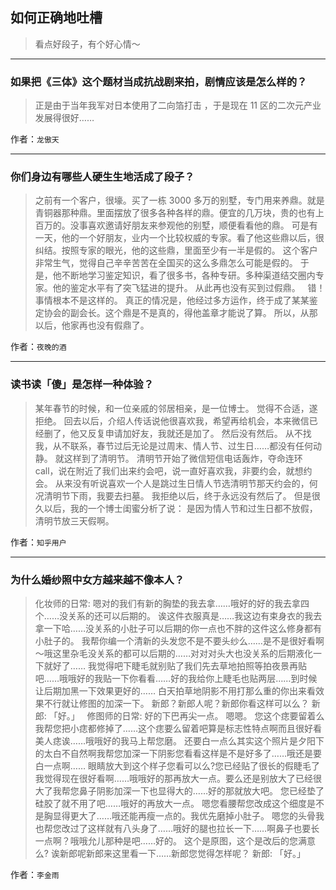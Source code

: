 ## 如何正确地吐槽

> 看点好段子，有个好心情～


 
---

### 如果把《三体》这个题材当成抗战剧来拍，剧情应该是怎么样的？

> 正是由于当年我军对日本使用了二向箔打击 ，于是现在 11 区的二次元产业发展得很好……


作者：`龙傲天`

---

### 你们身边有哪些人硬生生地活成了段子？

> 之前有一个客户，很壕。买了一栋 3000 多万的别墅，专门用来养鼎。就是青铜器那种鼎。里面摆放了很多各种各样的鼎。便宜的几万块，贵的也有上百万的。没事喜欢邀请好朋友来参观他的别墅，顺便看看他的鼎。
> 可是有一天，他的一个好朋友，业内一个比较权威的专家。看了他这些鼎以后，很纠结。按照专家的眼光，他的这些鼎，里面至少有一半是假的。
> 这个客户非常生气，觉得自己辛辛苦苦在全国买的这么多鼎怎么可能是假的。
> 于是，他不断地学习鉴定知识，看了很多书，各种专研。多种渠道结交圈内专家。他的鉴定水平有了突飞猛进的提升。
> 从此再也没有买到过假鼎。
>  
> 错！
> 事情根本不是这样的。
> 真正的情况是，他经过多方运作，终于成了某某鉴定协会的副会长。这个鼎是不是真的，得他盖章才能说了算。
> 所以，从那以后，他家再也没有假鼎了。


作者：`夜晚的酒`

---

### 读书读「傻」是怎样一种体验？

> 某年春节的时候，和一位亲戚的邻居相亲，是一位博士。
> 觉得不合适，遂拒绝。
> 回去以后，介绍人传话说他很喜欢我，希望再给机会，本来微信已经删了，他又反复申请加好友，我就还是加了。
> 然后没有然后。
> 从不找我，从不联系，春节过后无论是过周末、情人节、过生日……都没有任何动静。
> 就这样到了清明节。
> 清明节开始了微信短信电话轰炸，夺命连环 call，说在附近了我们出来约会吧，说一直好喜欢我，非要约会，就想约会。
> 从来没有听说喜欢一个人是跳过生日情人节选清明节那天约会的，何况清明节下雨，我要去扫墓。
> 我拒绝以后，终于永远没有然后了。
> 但是很久以后，我的一个博士闺蜜分析了说：
> 是因为情人节和过生日都不放假，
> 清明节放三天假啊。


作者：`知乎用户`

---

### 为什么婚纱照中女方越来越不像本人？

> 化妆师的日常:
> 嗯对的我们有新的胸垫的我去拿……哦好的好的我去拿四个……没关系的还可以后期的。
> 诶这件衣服真是……我这边有束身衣的我去拿一下哈……没关系的小肚子可以后期的你一点也不胖的这件这么修身都有小肚子的。
> 我帮你编一个清新的头发您不是不要头纱么……是不是很好看啊～哦这里杂毛没关系的都可以后期的……对对对头大也没关系的后期液化一下就好了……
> 我觉得吧下睫毛就别贴了我们先去草地拍照等拍夜景再贴吧……哦哦好的我贴一下你看看……好的我给你上睫毛也贴两层……到时候让后期加黑一下效果更好的……
> 白天拍草地阴影不用打那么重的你出来看效果不行就让修图的加深一下。
> 新郎？新郎人呢？新郎你看这样可以么？
> 新郎: 「好。」
>  
> 修图师的日常:
> 好的下巴再尖一点。
> 嗯嗯。
> 您这个痣要留着么我帮您把小痣都修掉了……这个痣要么留着吧算是标志性特点啊而且很好看美人痣诶……哦哦好的我马上帮您磨。
> 还要白一点么其实这个照片是夕阳下的太白不自然啊我帮您加深一下阴影您看看这样是不是好多了……哦还是要白一点啊……
> 眼睛放大到这个样子您看可以么?您已经贴了很长的假睫毛了我觉得现在很好看啊……哦哦好的那再放大一点。要么还是别放大了已经很大了我帮您鼻子阴影加深一下也显得大的……好的那就放大吧。
> 您已经垫了硅胶了就不用了吧……哦好的再放大一点。
> 嗯您看腰帮您改成这个细度是不是胸显得更大了……哦还能再瘦一点的。我优先磨掉小肚子。
> 嗯您的头骨我也帮您改过了这样就有八头身了……哦好的腿也拉长一下……啊鼻子也要长一点啊？哦哦允儿那种是吧……好的。
> 这个是原图，这个是改后的您满意么?
> 诶新郎呢新郎来这里看一下……新郎您觉得怎样呢？
> 新郎: 「好。」


作者：`李金雨`